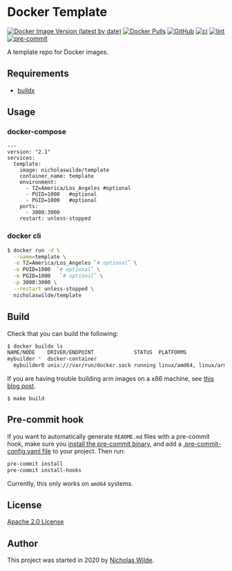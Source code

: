 # Docker Template
[![Docker Image Version (latest by date)](https://img.shields.io/docker/v/nicholaswilde/template)](https://hub.docker.com/r/nicholaswilde/template)
[![Docker Pulls](https://img.shields.io/docker/pulls/nicholaswilde/template)](https://hub.docker.com/r/nicholaswilde/template)
[![GitHub](https://img.shields.io/github/license/nicholaswilde/docker-template)](./LICENSE)
[![ci](https://github.com/nicholaswilde/docker-template/workflows/ci/badge.svg)](https://github.com/nicholaswilde/docker-template/actions?query=workflow%3Aci)
[![lint](https://github.com/nicholaswilde/docker-template/workflows/lint/badge.svg?branch=main)](https://github.com/nicholaswilde/docker-template/actions?query=workflow%3Alint)
[![pre-commit](https://img.shields.io/badge/pre--commit-enabled-brightgreen?logo=pre-commit&logoColor=white)](https://github.com/pre-commit/pre-commit)

A template repo for Docker images.

## Requirements
- [buildx](https://docs.docker.com/engine/reference/commandline/buildx/)

## Usage
### docker-compose
```
---
version: "2.1"
services:
  template:
    image: nicholaswilde/template
    container_name: template
    environment:
      - TZ=America/Los_Angeles #optional
      - PUID=1000   #optional
      - PGID=1000   #optional
    ports:
      - 3000:3000
    restart: unless-stopped
```
### docker cli
```bash
$ docker run -d \
  --name=template \
  -e TZ=America/Los_Angeles `# optional` \
  -e PUID=1000  `# optional` \
  -e PGID=1000   `# optional` \
  -p 3000:3000 \
  --restart unless-stopped \
  nicholaswilde/template
```

## Build

Check that you can build the following:
```bash
$ docker buildx ls
NAME/NODE    DRIVER/ENDPOINT             STATUS  PLATFORMS
mybuilder *  docker-container
  mybuilder0 unix:///var/run/docker.sock running linux/amd64, linux/arm64, linux/arm/v7
```

If you are having trouble building arm images on a x86 machine, see [this blog post](https://www.docker.com/blog/getting-started-with-docker-for-arm-on-linux/).

```
$ make build
```

## Pre-commit hook

If you want to automatically generate `README.md` files with a pre-commit hook, make sure you
[install the pre-commit binary](https://pre-commit.com/#install), and add a [.pre-commit-config.yaml file](./.pre-commit-config.yaml)
to your project. Then run:

```bash
pre-commit install
pre-commit install-hooks
```
Currently, this only works on `amd64` systems.

## License

[Apache 2.0 License](./LICENSE)

## Author
This project was started in 2020 by [Nicholas Wilde](https://github.com/nicholaswilde/).
